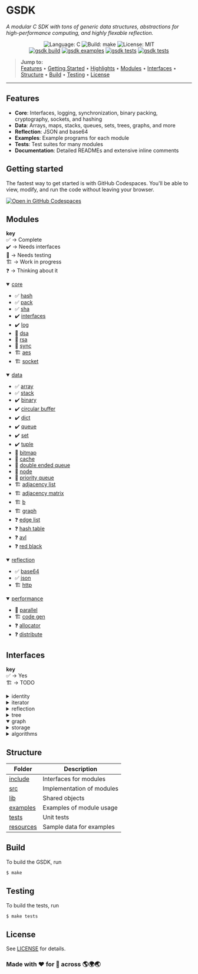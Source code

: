 # GSDK

*A modular C SDK with tons of generic data structures, abstractions for high-performance computing, and highly flexable reflection.*

<p align="center">
    <img src="https://img.shields.io/badge/language-C-blue.svg" alt="Language: C">
    <img src="https://img.shields.io/badge/build-make-green.svg" alt="Build: make">
    <img src="https://img.shields.io/badge/license-MIT-lightgrey.svg" alt="License: MIT">
    <br>
    <a href="https://github.com/Jacob-C-Smith/gsdk/actions/workflows/gsdk-build.yml"><img src="https://github.com/Jacob-C-Smith/gsdk/actions/workflows/gsdk-build.yml/badge.svg" alt="gsdk build" ></a>
    <a href="https://github.com/Jacob-C-Smith/gsdk/actions/workflows/gsdk-examples.yml"><img src="https://github.com/Jacob-C-Smith/gsdk/actions/workflows/gsdk-examples.yml/badge.svg" alt="gsdk examples" ></a>
    <a href="https://github.com/Jacob-C-Smith/gsdk/actions/workflows/gsdk-tests.yml"><img src="https://github.com/Jacob-C-Smith/gsdk/actions/workflows/gsdk-tests.yml/badge.svg" alt="gsdk tests" ></a>
    <a href="https://github.com/Jacob-C-Smith/gsdk/actions/workflows/gsdk-utilities.yml"><img src="https://github.com/Jacob-C-Smith/gsdk/actions/workflows/gsdk-utilities.yml/badge.svg" alt="gsdk tests" ></a>
</p>

> **Jump to:**  
> [Features](#features) • [Getting Started](#getting-started) • [Highlights](#highlights) • [Modules](#modules) • [Interfaces](#interfaces) • [Structure](#structure) • [Build](#build) • [Testing](#testing) • [License](#license)

---

## Features
- **Core**: Interfaces, logging, synchronization, binary packing, cryptography, sockets, and hashing
- **Data**: Arrays, maps, stacks, queues, sets, trees, graphs, and more
- **Reflection**: JSON and base64 
- **Examples**: Example programs for each module
- **Tests**: Test suites for many modules
- **Documentation**: Detailed READMEs and extensive inline comments

## Getting started
The fastest way to get started is with GitHub Codespaces. You'll be able to view, modify, and run the code without leaving your browser.

<a href="https://codespaces.new/Jacob-C-Smith/gsdk?quickstart=1"><img src="https://github.com/codespaces/badge.svg" alt="Open in GitHub Codespaces"></a>

## Modules

<b>key</b><br>
✅ → Complete<br>
✔️ → Needs interfaces<br>
🧪 → Needs testing<br>
🏗️ → Work in progress<br>
❓ → Thinking about it
<details open>
    <summary><a href="documentation/md/core.md">core</a></summary>
    <ul>
        <li>✅ <a href="./documentation/md/core/hash.md">hash</a></li>
        <li>✅ <a href="./documentation/md/core/pack.md">pack</a></li>
        <li>✅ <a href="./documentation/md/core/sha.md">sha</a></li>
        <li>✔️ <a href="./documentation/md/core/interfaces.md">interfaces</a></li>
        <li>✔️ <a href="./documentation/md/core/log.md">log</a></li>
        <li>🧪 <a href="./documentation/md/core/dsa.md">dsa</a></li>
        <li>🧪 <a href="./documentation/md/core/rsa.md">rsa</a></li>
        <li>🧪 <a href="./documentation/md/core/sync.md">sync</a></li>
        <li>🏗️ <a href="./documentation/md/core/aes.md">aes</a></li>
        <li>🏗️ <a href="./documentation/md/core/socket.md">socket</a></li>
    </ul>
</details>

<details open>
    <summary><a href="documentation/md/data.md">data</a></summary>
    <ul>
        <li>✅ <a href="./documentation/md/data/array.md">array</a></li>
        <li>✅ <a href="./documentation/md/data/stack.md">stack</a></li>
        <li>✔️ <a href="./documentation/md/data/tree.md">binary</a></li>
        <li>✔️ <a href="./documentation/md/data/circular_buffer.md">circular buffer</a></li>
        <li>✔️ <a href="./documentation/md/data/dict.md">dict</a></li>
        <li>✔️ <a href="./documentation/md/data/queue.md">queue</a></li>
        <li>✔️ <a href="./documentation/md/data/set.md">set</a></li>
        <li>✔️ <a href="./documentation/md/data/tuple.md">tuple</a></li>
        <li>🧪 <a href="./documentation/md/data/bitmap.md">bitmap</a></li>
        <li>🧪 <a href="#">cache</a></li>
        <li>🧪 <a href="./documentation/md/data/double_queue.md">double ended queue</a></li>
        <li>🧪 <a href="./documentation/md/data/node.md">node</a></li>
        <li>🧪 <a href="./documentation/md/data/priority_queue.md">priority queue</a></li>
        <li>🏗️ <a href="#">adjacency list</a></li>
        <li>🏗️ <a href="#">adjacency matrix</a></li>
        <li>🏗️ <a href="./documentation/md/data/b.md">b</a></li>
        <li>🏗️ <a href="./documentation/md/data/graph.md">graph</a></li>
        <li>❓ <a href="#">edge list</a></li>
        <li>❓ <a href="#">hash table</a></li>
        <li>❓ <a href="#">avl</a></li>
        <li>❓ <a href="#">red black</a></li>
    </ul>
</details>

<details open>
    <summary><a href="documentation/md/reflection.md">reflection</a></summary>
    <ul>
        <li>✅ <a href="./documentation/md/reflection/base64.md">base64</a></li>
        <li>✅ <a href="./documentation/md/reflection/json.md">json</a></li>
        <li>🏗️ <a href="./documentation/md/reflection/http.md">http</a></li>
    </ul>
</details>

<details open>
    <summary><a href="documentation/md/performance.md">performance</a></summary>
    <ul>
        <li>🧪 <a href="./doocumentation/performance/parallel.md">parallel</a></li>
        <li>🏗️ <a href="./doocumentation/performance/code_gen.md">code gen</a></li>
        <li>❓ <a href="./doocumentation/performance/allocator.md">allocator</a></li>
        <li>❓ <a href="./doocumentation/performance/distribute.md">distribute</a></li>
    </ul>
</details>

## Interfaces

<b>key</b><br>
✅ → Yes<br>
🏗️ → TODO<br>

<details>
    <summary>identity</summary>
    
|                   | `array` | `avl` | `b`   | `binary` | `cache` | `dict` | `graph` | `hash table` | `node` | `priority queue` | `red black` | `set` | `tree` |
|-------------------|---------|-------|-------|----------|---------|--------|---------|--------------|--------|------------------|-------------|-------|--------|
| `equality`        | ✅      | ✅    | ✅    | ✅       | ✅      |        |         | ✅           |        | ✅               | ✅         | ✅    | ✅     |
| `comparator`      | ✅      | ✅    | ✅    | ✅       |         | ✅     |         |              |        | ✅               | ✅         | ✅    | ✅     |
| `key_accessor`    |         | ✅    | ✅    | ✅       | ✅      | ✅     | ✅      | ✅           | ✅     | ✅               | ✅         | 🏗️    | ✅     |
</details>

<details>
    <summary>iterator</summary>

|                   | `array` | `bitmap` | `cache` | `circular buffer` | `dict` | `double queue` | `hash table` | `priority queue` | `queue` | `set` | `stack` | `tuple` |
|-------------------|---------|----------|---------|-------------------|--------|----------------|--------------|------------------|---------|-------|---------|---------|
| `fori`            | ✅      | 🏗️       | ✅      | 🏗️                | ✅     | ✅             |             | ✅               | ✅      |       | ✅      | ✅      |
| `foreach`         | ✅      |          | ✅      | 🏗️                | ✅     | ✅             | ✅          | ✅               | ✅      | ✅    | ✅      | ✅      |
| `map`             | ✅      |          | ✅      | 🏗️                | 🏗️     | 🏗️             | 🏗️          | 🏗️               | 🏗️      | 🏗️    | 🏗️      |         |

</details>

<details>
    <summary>reflection</summary>

|                   | `array` | `bitmap` | `cache` | `circular buffer` | `dict` | `double queue` | `graph` | `hash table` | `node` | `priority queue` | `queue` | `set` | `stack` | `tree` | `tuple` |
|-------------------|---------|----------|---------|-------------------|--------|----------------|---------|--------------|--------|------------------|---------|-------|---------|--------|---------|
| `pack`            | ✅      | ✅       | ✅      | 🏗️                | ✅     | 🏗️             | 🏗️      | 🏗️          | 🏗️     | 🏗️               | 🏗️      | 🏗️    | ✅      | 🏗️     | ✅      |
| `unpack`          | ✅      | ✅       | ✅      | 🏗️                | ✅     | 🏗️             | 🏗️      | 🏗️          | 🏗️     | 🏗️               | 🏗️      | 🏗️    | ✅      | 🏗️     | ✅      | 
| `hash64`          | ✅      | 🏗️       | 🏗️      | 🏗️                | 🏗️     | 🏗️             | 🏗️      | 🏗️           | 🏗️     | 🏗️               | 🏗️      | 🏗️   | ✅      | 🏗️     | 🏗️      |
</details>

<details>
    <summary>tree</summary>

|                   | `avl` | `b` | `binary` | `red black` |
|-------------------|-------|-----|----------|-------------|
| `search`          | 🏗️    | 🏗️  | ✅       | 🏗️          |
| `insert`          | 🏗️    | 🏗️  | ✅       | 🏗️          |
| `remove`          | 🏗️    | 🏗️  | ✅       | 🏗️          |
| `pre-order`       | 🏗️    | 🏗️  | ✅       | 🏗️          |
| `in-order`        | 🏗️    | 🏗️  | ✅       | 🏗️          |
| `post-order`      | 🏗️    | 🏗️  | ✅       | 🏗️          |

</details>

<details open>
    <summary>graph</summary>
<details>
    <summary> storage</summary>

|                   | `adjacency list` | `adjacency matrix` | `edge list` |
|-------------------|------------------|--------------------|-------------|
| `add vertex`      | ✅               | ✅                  | 🏗️          |
| `remove vertex`   | ✅               | ✅                  | 🏗️          |
| `add vertex`      | ✅               | ✅                  | 🏗️          |
| `remove vertex`   | ✅               | ✅                  | 🏗️          |
| `adjacent`        | ✅               | ✅                  | 🏗️          |

</details>
<details>
    <summary> algorithms</summary>

|                               | `unweighted undirected` | `weighted undirected` | `unweighted directed` | `weighted directed` |
|-------------------------------|-------------------------|-----------------------|-----------------------|---------------------|
| `flow`                        |                         |                       |                       | 🏗️                  |
| `graph coloring`              |                         |                       | 🏗️                    | 🏗️                  |
| `sort`                        |                         |                       | 🏗️                    | 🏗️                  |
| `minimum spanning tree`       | 🏗️                      | 🏗️                    |                       |                     |
| `transitive closure`          | 🏗️                      | 🏗️                    |                       |                     |
| `all pairs shortest paths`    | 🏗️                      | 🏗️                    | 🏗️                    | 🏗️                  |
| `search`                      | 🏗️                      | 🏗️                    | 🏗️                    | 🏗️                  |
| `single source shortest path` | 🏗️                      | 🏗️                    | 🏗️                    | 🏗️                  |
| `cycle detection`             | 🏗️                      | 🏗️                    | 🏗️                    | 🏗️                  |

</details>
</details>

## Structure

| Folder                      | Description                        |
| --------------------------- | ---------------------------------- |
| [include](./include/)       | Interfaces for modules             |
| [src](./src)                | Implementation of modules          |
| [lib](./build/lib/)         | Shared objects                     |
| [examples](./src/examples/) | Examples of module usage           |
| [tests](./src/test/)        | Unit tests                         |
| [resources](./resources/)   | Sample data for examples           |

## Build
To build the GSDK, run
```bash
$ make
```

## Testing
To build the tests, run
```bash
$ make tests
```
## License

See [LICENSE](./LICENSE) for details.

### Made with ❤️ for 👥 across 🌎🌍🌏
 